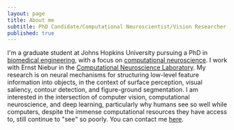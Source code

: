 ```yaml
---
layout: page
title: About me
subtitle: PhD Candidate/Computational Neuroscientist/Vision Researcher
published: true
---
```


I'm a graduate student at Johns Hopkins University pursuing a PhD in [biomedical engineering](http://www.bme.jhu.edu/), with a focus on [computational neuroscience](http://www.bme.jhu.edu/research/neuroscience-neuroengineering). I work with Ernst Niebur in the [Computational Neuroscience Laboratory](http://cnslab.mb.jhu.edu/). My research is on neural mechanisms for structuring low-level feature information into objects, in the context of surface perception, visual saliency, contour detection, and figure-ground segmentation. I am interested in the intersection of computer vision, computational neuroscience, and deep learning, particularly why humans see so well while computers, despite the immense computational resources they have access to, still continue to "see" so poorly. You can contact me [here](mailto:brian.hsiaochuan.hu@gmail.com).
